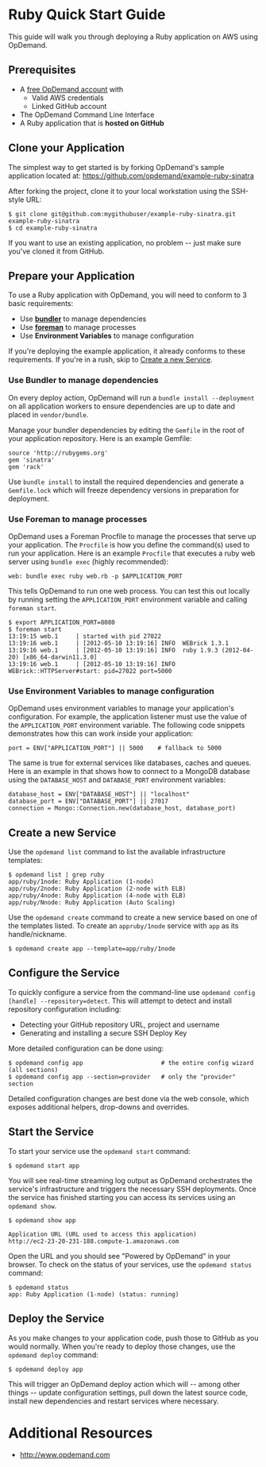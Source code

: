 Ruby Quick Start Guide
======================

This guide will walk you through deploying a Ruby application on AWS using OpDemand.

Prerequisites
--------------
* A [free OpDemand account](https://app.opdemand.com/signup) with
  * Valid AWS credentials
  * Linked GitHub account
* The OpDemand Command Line Interface
* A Ruby application that is **hosted on GitHub**

Clone your Application
----------------------
The simplest way to get started is by forking OpDemand's sample application located at:
<https://github.com/opdemand/example-ruby-sinatra>

After forking the project, clone it to your local workstation using the SSH-style URL:

    $ git clone git@github.com:mygithubuser/example-ruby-sinatra.git example-ruby-sinatra
    $ cd example-ruby-sinatra

If you want to use an existing application, no problem -- just make sure you've cloned it from GitHub.

Prepare your Application
------------------------
To use a Ruby application with OpDemand, you will need to conform to 3 basic requirements:

 * Use [**bundler**](http://gembundler.com/) to manage dependencies
 * Use [**foreman**](http://ddollar.github.com/foreman/) to manage processes
 * Use **Environment Variables** to manage configuration

If you're deploying the example application, it already conforms to these requirements.  If you're in a rush, skip to [Create a new Service](#create-a-new-service).

### Use Bundler to manage dependencies

On every deploy action, OpDemand will run a `bundle install --deployment` on all application workers to ensure dependencies are up to date and placed in `vendor/bundle`.

Manage your bundler dependencies by editing the `Gemfile` in the root of your application repository.  Here is an example Gemfile:

    source 'http://rubygems.org'
    gem 'sinatra'
    gem 'rack'

Use `bundle install` to install the required dependencies and generate a `Gemfile.lock` which will freeze dependency versions in preparation for deployment.

### Use Foreman to manage processes

OpDemand uses a Foreman Procfile to manage the processes that serve up your application.  The `Procfile` is how you define the command(s) used to run your application.  Here is an example `Procfile` that executes a ruby web server using `bundle exec` (highly recommended):

	web: bundle exec ruby web.rb -p $APPLICATION_PORT

This tells OpDemand to run one web process.  You can test this out locally by running setting the `APPLICATION_PORT` environment variable and calling `foreman start`.

    $ export APPLICATION_PORT=8080
	$ foreman start
    13:19:15 web.1     | started with pid 27022
    13:19:16 web.1     | [2012-05-10 13:19:16] INFO  WEBrick 1.3.1
    13:19:16 web.1     | [2012-05-10 13:19:16] INFO  ruby 1.9.3 (2012-04-20) [x86_64-darwin11.3.0]
    13:19:16 web.1     | [2012-05-10 13:19:16] INFO  WEBrick::HTTPServer#start: pid=27022 port=5000

### Use Environment Variables to manage configuration

OpDemand uses environment variables to manage your application's configuration.  For example, the application listener must use the value of the `APPLICATION_PORT` environment variable.  The following code snippets demonstrates how this can work inside your application:

	port = ENV["APPLICATION_PORT"] || 5000    # fallback to 5000

The same is true for external services like databases, caches and queues.  Here is an example in that shows how to connect to a MongoDB database using the `DATABASE_HOST` and `DATABASE_PORT` environment variables:

    database_host = ENV["DATABASE_HOST"] || "localhost"
    database_port = ENV["DATABASE_PORT"] || 27017
    connection = Mongo::Connection.new(database_host, database_port)

<a id="create-a-new-service"></a>
Create a new Service
---------------------
Use the `opdemand list` command to list the available infrastructure templates:

	$ opdemand list | grep ruby
    app/ruby/1node: Ruby Application (1-node)
    app/ruby/2node: Ruby Application (2-node with ELB)
    app/ruby/4node: Ruby Application (4-node with ELB)
    app/ruby/Nnode: Ruby Application (Auto Scaling)

Use the `opdemand create` command to create a new service based on one of the templates listed.  To create an `appruby/1node` service with `app` as its handle/nickname.

	$ opdemand create app --template=app/ruby/1node

Configure the Service
----------------------
To quickly configure a service from the command-line use `opdemand config [handle] --repository=detect`.  This will attempt to detect and install repository configuration including:

* Detecting your GitHub repository URL, project and username
* Generating and installing a secure SSH Deploy Key

More detailed configuration can be done using:

	$ opdemand config app					   # the entire config wizard (all sections)
	$ opdemand config app --section=provider   # only the "provider" section

Detailed configuration changes are best done via the web console, which exposes additional helpers, drop-downs and overrides.

Start the Service
------------------
To start your service use the `opdemand start` command:

	$ opdemand start app

You will see real-time streaming log output as OpDemand orchestrates the service's infrastructure and triggers the necessary SSH deployments.  Once the service has finished starting you can access its services using an `opdemand show`.

    $ opdemand show app

	Application URL (URL used to access this application)
	http://ec2-23-20-231-188.compute-1.amazonaws.com

Open the URL and you should see "Powered by OpDemand" in your browser.  To check on the status of your services, use the `opdemand status` command:

	$ opdemand status
	app: Ruby Application (1-node) (status: running)

Deploy the Service
----------------------
As you make changes to your application code, push those to GitHub as you would normally.  When you're ready to deploy those changes, use the `opdemand deploy` command:

	$ opdemand deploy app

This will trigger an OpDemand deploy action which will -- among other things -- update configuration settings, pull down the latest source code, install new dependencies and restart services where necessary.


Additional Resources
====================
* <http://www.opdemand.com>
